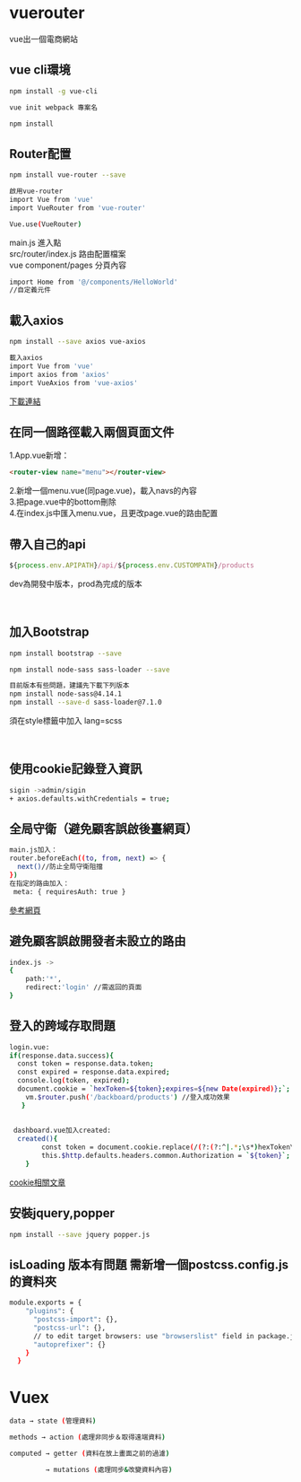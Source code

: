 # vuerouter
vue出一個電商網站
<h2>vue cli環境</h2>

```bash
npm install -g vue-cli
```
```bash
vue init webpack 專案名
```
```bash
npm install
```
<h2>Router配置</h1>

```bash
npm install vue-router --save
```

```bash
啟用vue-router
import Vue from 'vue'
import VueRouter from 'vue-router'

Vue.use(VueRouter)
```
main.js 進入點<br>
src/router/index.js 路由配置檔案<br>
vue component/pages 分頁內容<br>

```bash
import Home from '@/components/HelloWorld'
//自定義元件
```
<h2>載入axios</h2>

```bash
npm install --save axios vue-axios
```

```bash
載入axios
import Vue from 'vue'
import axios from 'axios'
import VueAxios from 'vue-axios'
```
[下載連結](https://www.npmjs.com/package/vue-axios)
<h2>在同一個路徑載入兩個頁面文件</h2>
1.App.vue新增：

```html
<router-view name="menu"></router-view>
```

2.新增一個menu.vue(同page.vue)，載入navs的內容<br>
3.把page.vue中的bottom刪除<br>
4.在index.js中匯入menu.vue，且更改page.vue的路由配置<br>
<h2>帶入自己的api</h2>

```javascript
${process.env.APIPATH}/api/${process.env.CUSTOMPATH}/products
```
<p>dev為開發中版本，prod為完成的版本</p><br>

<h2>加入Bootstrap</h2>

```bash
npm install bootstrap --save
```
```bash
npm install node-sass sass-loader --save

目前版本有些問題，建議先下載下列版本
npm install node-sass@4.14.1
npm install --save-d sass-loader@7.1.0
```
<p>須在style標籤中加入 lang=scss </p><br>
<h2>使用cookie記錄登入資訊</h2>

```bash
sigin ->admin/sigin
+ axios.defaults.withCredentials = true;
```
<h2>全局守衛（避免顧客誤啟後臺網頁）</h2>

```bash
main.js加入：
router.beforeEach((to, from, next) => {
  next()//防止全局守衛阻擋
})
在指定的路由加入：
 meta: { requiresAuth: true }
```
[參考網頁](https://router.vuejs.org/zh/guide/advanced/navigation-guards.html)
<h2>避免顧客誤啟開發者未設立的路由</h2>

```bash
index.js ->
{
    path:'*',
    redirect:'login' //需返回的頁面
}

```
<h2>登入的跨域存取問題</h2>

```bash
login.vue:
if(response.data.success){
  const token = response.data.token;
  const expired = response.data.expired;
  console.log(token, expired);
  document.cookie = `hexToken=${token};expires=${new Date(expired)};`;
    vm.$router.push('/backboard/products') //登入成功效果
   }
        
  
 dashboard.vue加入created:
  created(){
        const token = document.cookie.replace(/(?:(?:^|.*;\s*)hexToken\s*=\s*([^;]*).*$)|^.*$/, '$1');
        this.$http.defaults.headers.common.Authorization = `${token}`;
    }
```
[cookie相關文章](https://developer.mozilla.org/en-US/docs/Web/API/Document/cookie)

<h2>安裝jquery,popper</h2>

```bash
npm install --save jquery popper.js
```
<h2>isLoading 版本有問題 需新增一個postcss.config.js的資料夾</h2>

```bash
module.exports = {
    "plugins": {
      "postcss-import": {},
      "postcss-url": {},
      // to edit target browsers: use "browserslist" field in package.json
      "autoprefixer": {}
    }
  }
```

# Vuex

```bash
data → state (管理資料)

methods → action (處理非同步＆取得遠端資料)

computed → getter (資料在放上畫面之前的過濾)

         → mutations (處理同步&改變資料內容)
```
